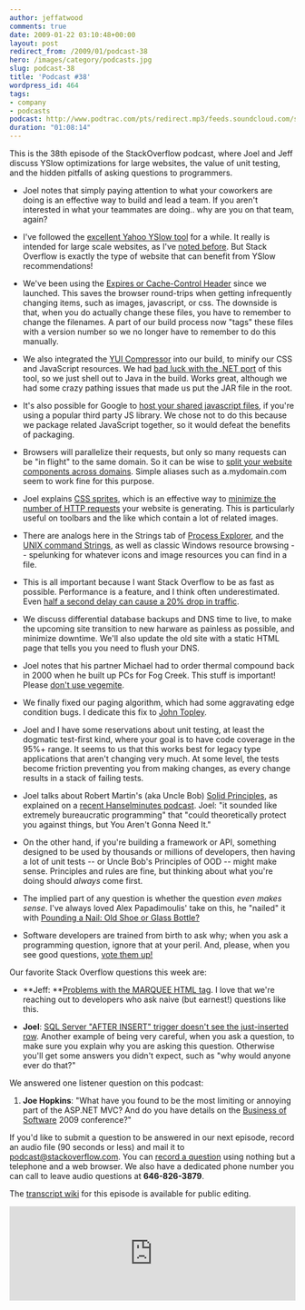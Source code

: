 ```yaml
---
author: jeffatwood
comments: true
date: 2009-01-22 03:10:48+00:00
layout: post
redirect_from: /2009/01/podcast-38
hero: /images/category/podcasts.jpg
slug: podcast-38
title: 'Podcast #38'
wordpress_id: 464
tags:
- company
- podcasts
podcast: http://www.podtrac.com/pts/redirect.mp3/feeds.soundcloud.com/stream/14378022-stack-exchange-stack-overflow-podcast-40.mp3
duration: "01:08:14"
---
```


This is the 38th episode of the StackOverflow podcast, where Joel and Jeff discuss YSlow optimizations for large websites, the value of unit testing, and the hidden pitfalls of asking questions to programmers.






  * Joel notes that simply paying attention to what your coworkers are doing is an effective way to build and lead a team. If you aren't interested in what your teammates are doing.. why are you on that team, again?


  * I've followed the [excellent Yahoo YSlow tool](http://developer.yahoo.com/yslow/) for a while. It really is intended for large scale websites, as I've [noted before](http://www.codinghorror.com/blog/archives/000932.html). But Stack Overflow is exactly the type of website that can benefit from YSlow recommendations!


  * We've been using the [Expires or Cache-Control Header](http://developer.yahoo.com/performance/rules.html#expires) since we launched. This saves the browser round-trips when getting infrequently changing items, such as images, javascript, or css. The downside is that, when you do actually change these files, you have to remember to change the filenames. A part of our build process now "tags" these files with a version number so we no longer have to remember to do this manually.


  * We also integrated the [YUI Compressor](http://developer.yahoo.com/yui/compressor/) into our build, to minify our CSS and JavaScript resources. We had [bad luck with the .NET port](http://www.codeplex.com/YUICompressor) of this tool, so we just shell out to Java in the build. Works great, although we had some crazy pathing issues that made us put the JAR file in the root.


  * It's also possible for Google to [host your shared javascript files](http://googleajaxsearchapi.blogspot.com/2008/05/speed-up-access-to-your-favorite.html), if you're using a popular third party JS library. We chose not to do this because we package related JavaScript together, so it would defeat the benefits of packaging.


  * Browsers will parallelize their requests, but only so many requests can be "in flight" to the same domain. So it can be wise to [split your website components across domains](http://developer.yahoo.com/performance/rules.html#split). Simple aliases such as a.mydomain.com seem to work fine for this purpose.


  * Joel explains [CSS sprites](http://alistapart.com/articles/sprites), which is an effective way to [minimize the number of HTTP requests](http://developer.yahoo.com/performance/rules.html#num_http) your website is generating. This is particularly useful on toolbars and the like which contain a lot of related images.


  * There are analogs here in the Strings tab of [Process Explorer](http://technet.microsoft.com/en-us/sysinternals/bb896653.aspx), and the [UNIX command Strings](http://linux.about.com/library/cmd/blcmdl1_strings.htm), as well as classic Windows resource browsing -- spelunking for whatever icons and image resources you can find in a file.


  * This is all important because I want Stack Overflow to be as fast as possible. Performance is a feature, and I think often underestimated. Even [half a second delay can cause a 20% drop in traffic](http://www.codinghorror.com/blog/archives/000722.html).


  * We discuss differential database backups and DNS time to live, to make the upcoming site transition to new harware as painless as possible, and minimize downtime. We'll also update the old site with a static HTML page that tells you you need to flush your DNS.


  * Joel notes that his partner Michael had to order thermal compound back in 2000 when he built up PCs for Fog Creek. This stuff is important! Please [don't use vegemite](http://www.dansdata.com/goop.htm).


  * We finally fixed our paging algorithm, which had some aggravating edge condition bugs. I dedicate this fix to [John Topley](http://stackoverflow.com/users/1450/john-topley).


  * Joel and I have some reservations about unit testing, at least the dogmatic test-first kind, where your goal is to have code coverage in the 95%+ range. It seems to us that this works best for legacy type applications that aren't changing very much. At some level, the tests become friction preventing you from making changes, as every change results in a stack of failing tests.


  * Joel talks about Robert Martin's (aka Uncle Bob) [Solid Principles](http://butunclebob.com/ArticleS.UncleBob.PrinciplesOfOod), as explained on a [recent Hanselminutes podcast](http://www.hanselminutes.com/default.aspx?showID=163). Joel: "it sounded like extremely bureaucratic programming" that "could theoretically protect you against things, but You Aren't Gonna Need It."


  * On the other hand, if you're building a framework or API, something
designed to be used by thousands or millions of developers, then having
a lot of unit tests -- or Uncle Bob's Principles of OOD -- might make sense. Principles and rules are fine, but thinking about what you're doing should _always_ come first.


  * The implied part of any question is whether the question _even makes sense_. I've always loved Alex Papadimoulis' take on this, he "nailed" it with [Pounding a Nail: Old Shoe or Glass Bottle?](http://weblogs.asp.net/alex_papadimoulis/archive/2005/05/25/408925.aspx)


  * Software developers are trained from birth to ask why; when you ask a programming question, ignore that at your peril. And, please, when you see good questions, [vote them up!](http://stackoverflow.com/questions/2824/stackoverflow-why-arent-people-rating-questions)  





Our favorite Stack Overflow questions this week are:






  * **Jeff: **[Problems with the MARQUEE HTML tag](http://stackoverflow.com/questions/456815/problems-with-html-marquee-tag). I love that we're reaching out to developers who ask naive (but earnest!) questions like this.   



  * **Joel**: [](http://stackoverflow.com/questions/392397/arrays-whats-the-point)[SQL Server "AFTER INSERT" trigger doesn't see the just-inserted row](http://stackoverflow.com/questions/405288/sql-server-after-insert-trigger-doesnt-see-the-just-inserted-row). Another example of being very careful, when you ask a question, to make sure you explain why you are asking this question. Otherwise you'll get some answers you didn't expect, such as "why would anyone ever do that?"  





We answered one listener question on this podcast:






  1. **Joe Hopkins**: "What have you found to be the most limiting or annoying part of the ASP.NET MVC? And do you have details on the [Business of Software](http://www.businessofsoftware.org/) 2009 conference?"





If you'd like to submit a question to be answered in our next episode, record an audio file (90 seconds or less) and mail it to [podcast@stackoverflow.com](mailto:podcast@stackoverflow.com). You can [record a question](http://blog.stackoverflow.com/index.php/2008/05/recording-podcast-questions-using-your-telephone/) using nothing but a telephone and a web browser. We also have a dedicated phone number you can call to leave audio questions at **646-826-3879**.






The [transcript wiki](https://stackoverflow.fogbugz.com/default.asp?pg=pgWiki&command=view&ixWikiPage=29025) for this episode is available for public editing.

<iframe width="100%" height="166" scrolling="no" frameborder="no" src="https://w.soundcloud.com/player/?url=https%3A//api.soundcloud.com/tracks/14378022&amp;color=ff5500&amp;auto_play=false&amp;hide_related=false&amp;show_comments=true&amp;show_user=true&amp;show_reposts=false"></iframe>
